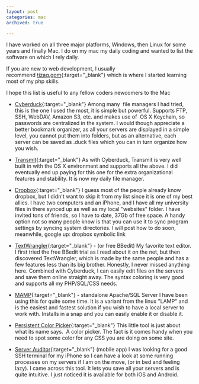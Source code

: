```yaml
---
layout: post
categories: mac
archived: true

---
```

I have worked on all three major platforms, Windows, then Linux for some years and finally Mac. I do on my mac my daily coding and wanted to list the software on which I rely daily.

If you are new to web development, I usually recommend [tizag.gom](http://www.tizag.com){:target="_blank"} which is where I started learning most of my php skills.

I hope this list is useful to any fellow coders newcomers to the Mac <!--more-->

* [Cyberduck](http://www.cyberduck.ch){:target="_blank"}
Among many  file managers I had tried, this is the one I used the most, it is simple but powerful. Supports FTP, SSH, WebDAV, Amazon S3, etc. and makes use of  OS X Keychain, so passwords are centralized in the system. I would though appreciate a better bookmark organizer, as all your servers are displayed in a simple level, you cannot put them into folders, but as an alternative, each server can be saved as .duck files which you can in turn organize how you wish.

* [Transmit](http://panic.com/transmit/#){:target="_blank"}
As with Cyberduck, Transmit is very well built in with the OS X environment and supports all the above. I did eventually end up paying for this one for the extra organizational features and stability. It is now my daily file manager.

* [Dropbox](http://www.dropbox.com){:target="_blank"}
I guess most of the people already know dropbox, but I didn't want to skip it from my list since it is one of my best allies. I have two computers and an iPhone, and I have all my university files in there synced up as well as my local "websites" folder. I have invited tons of friends, so I have to date, 37Gb of free space. A handy option not so many people know is that you can use it to sync program settings by syncing system directories. I will post how to do soon, meanwhile, google up: dropbox symbolic link

* [TextWrangler](http://www.barebones.com/products/textwrangler/){:target="_blank"} - (or free BBedit)
My favorite text editor. I first tried the free BBedit trial as I read about it on the net, but then discovered TextWrangler, which is made by the same people and has a few features less than its big brother. Honestly, I never missed anything here. Combined with Cyberduck, I can easily edit files on the servers and save them online straight away. The syntax coloring is very good and supports all my PHP/SQL/CSS needs.

* [MAMP](http://www.mamp.info/en/index.html){:target="_blank"} - standalone Apache/SQL Server
I have been using this for quite some time. It is a variant from the linux "LAMP" and is the easiest and fastest solution if you wish to have a local server to work with. Installs in a snap and you can easily enable it or disable it.

* [Persistent Color Picker](http://itunes.apple.com/us/app/persistent-color-picker/id442921390?mt=12){:target="_blank"}
This little tool is just about what its name says.  A color picker. The fact is it comes handy when you need to spot some color for any CSS you are doing on some site.

* [Server Auditor](http://serverauditor.com){:target="_blank"} (mobile app)
I was looking for a good SSH terminal for my iPhone so I can have a look at some running processes on my servers if I am on the move, (or in bed and feeling lazy). I came across this tool. It lets you save all your servers and is quite intuitive. I just noticed it is available for both iOS and Android.
